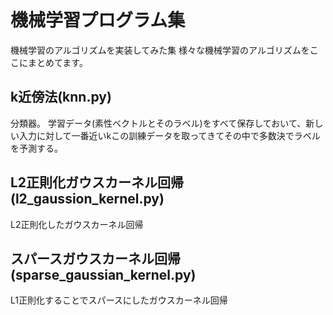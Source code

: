 # 機械学習プログラム集

機械学習のアルゴリズムを実装してみた集
様々な機械学習のアルゴリズムをここにまとめてます。

## k近傍法(knn.py)

分類器。
学習データ(素性ベクトルとそのラベル)をすべて保存しておいて、新しい入力に対して一番近いkこの訓練データを取ってきてその中で多数決でラベルを予測する。

## L2正則化ガウスカーネル回帰(l2_gaussion_kernel.py)

L2正則化したガウスカーネル回帰

## スパースガウスカーネル回帰(sparse_gaussian_kernel.py)

L1正則化することでスパースにしたガウスカーネル回帰
